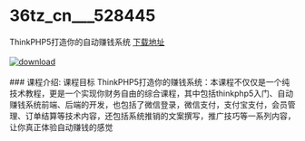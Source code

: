 # 36tz_cn___528445
ThinkPHP5打造你的自动赚钱系统
[下载地址](http://www.36tz.cn/article/528445 "下载地址")
<br/></br>[![download](http://36tz.cn/muke_img/2019_11_356-14-300x180.jpg "下载地址")](http://www.36tz.cn/article/528445 "下载地址")
<br/></br>### 课程介绍:
课程目标
ThinkPHP5打造你的赚钱系统：本课程不仅仅是一个纯技术教程，更是一个实现你财务自由的综合课程，其中包括thinkphp5入门、自动赚钱系统前端、后端的开发，也包括了微信登录，微信支付，支付宝支付，会员管理、订单结算等技术内容，还包括系统推销的文案撰写，推广技巧等一系列内容，让你真正体验自动赚钱的感觉


 
